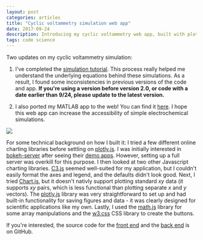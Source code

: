 ```yaml
---
layout: post
categories: articles
title: "Cyclic voltammetry simulation web app"
date: 2017-09-24
description: Introducing my cyclic voltammetry web app, built with plotly.js
tags: code science
---
```


Two updates on my cyclic voltammetry simulation:
1. I've completed the [simulation tutorial](/cyclic_voltammetry_simulation/simulation.html).
This process really helped me understand the underlying equations behind these
simulations.
As a result, I found some inconsistencies in previous versions of the code and app.
**If you're using a version before version 2.0, or code with a date earlier than 9/24, please update to the latest version.**

2. I also ported my MATLAB app to the web! You can find it
[here](/cyclic_voltammetry_simulation/CVwebapp.html).
I hope this web app can increase the accessibility of simple electrochemical
simulations.

<p>
<a href="{{ site.url }}/cyclic_voltammetry_simulation/CVwebapp.html">
<img src="{{ site.url }}/img/CVsimplotly.png" style="display:block; margin-left: auto; margin-right: auto;">
</a></p>

For some technical background on how I built it:
I tried a few different online charting libraries before settling on
[plotly.js](http://plot.ly/javascript/).
I was initially interested in
[bokeh-server](https://bokeh.pydata.org/en/latest/docs/user_guide/server.html#userguide-server-applications)
after seeing their
[demo apps](https://demo.bokehplots.com/apps/sliders).
However, setting up a full server was overkill for this purpose.
I then looked at two other Javascript charting libraries.
[C3.js](http://c3js.org) seemed well-suited for my application, but
I couldn't easily format the axes and legend, and the defaults didn't look good.
Next, I tried [Chart.js](http://www.chartjs.org),
but it doesn't nativly support plotting standard *xy* data
(it supports *xy* pairs, which is less functional than plotting separate
*x* and *y* vectors).
The [plotly.js](http://plot.ly/javascript/) library was very straightforward
to set up and had built-in functionality for saving figures and data -
it was clearly designed for scientific applications like my own.
Lastly, I used the [math.js](http://mathjs.org) library for some array
manipulations and the [w3.css](https://www.w3schools.com/w3css/default.asp)
CSS library to create the buttons.

If you're interested, the source code for the
[front end](https://github.com/petermattia/petermattia/blob/master/_cyclic_voltammetry_simulation/CVwebapp.md)
and the [back end](https://github.com/petermattia/petermattia/blob/master/assets/CVsim.js) is on GitHub.
